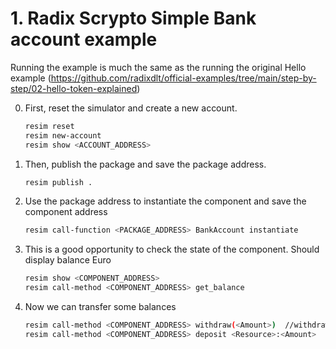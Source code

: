 # 1. Radix Scrypto Simple Bank account example

Running the example is much the same as the running the original Hello example (https://github.com/radixdlt/official-examples/tree/main/step-by-step/02-hello-token-explained)

0.  First, reset the simulator and create a new account.
    ```sh
    resim reset
    resim new-account
    resim show <ACCOUNT_ADDRESS>
    ```

1.  Then, publish the package and save the package address.
    ```sh
    resim publish .
    ```
2.  Use the package address to instantiate the component and save the component address

    ```sh
    resim call-function <PACKAGE_ADDRESS> BankAccount instantiate
    ```

3.  This is a good opportunity to check the state of the component. Should display balance Euro

    ```sh
    resim show <COMPONENT_ADDRESS>
    resim call-method <COMPONENT_ADDRESS> get_balance
    ```

4.  Now we can transfer some balances
    ```sh
    resim call-method <COMPONENT_ADDRESS> withdraw(<Amount>)  //withdraw Euro
    resim call-method <COMPONENT_ADDRESS> deposit <Resource>:<Amount>   //deposit XRD or EURO
    ```

